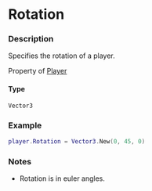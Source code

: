 # Rotation
### Description
Specifies the rotation of a player.

Property of [Player](/classes/Player/)

#### Type
`Vector3`

### Example
```lua
player.Rotation = Vector3.New(0, 45, 0)
```

### Notes
- Rotation is in euler angles.